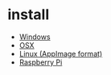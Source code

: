 # install
- [Windows](https://laserweb.yurl.ch/documentation/installation/30-install-windows)
- [OSX](https://laserweb.yurl.ch/documentation/installation/33-install-osx)
- [Linux (AppImage format)](https://laserweb.yurl.ch/documentation/installation/34-install-linux-appimage-format)
- [Raspberry Pi](https://laserweb.yurl.ch/documentation/installation/36-install-raspberry-pi)